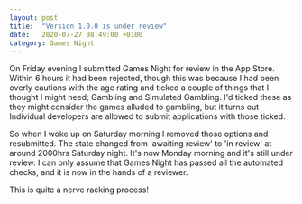 ```yaml
---
layout: post
title:  "Version 1.0.0 is under review"
date:   2020-07-27 08:49:00 +0100
category: Games Night
---
```


On Friday evening I submitted Games Night for review in the App Store. Within 6 hours it had been rejected, though this
was because I had been overly cautions with the age rating and ticked a couple of things that I thought I might need;
Gambling and Simulated Gambling. I'd ticked these as they might consider the games alluded to gambling, but it turns out
Individual developers are allowed to submit applications with those ticked.

So when I woke up on Saturday morning I removed those options and resubmitted. The state changed from 'awaiting review'
to 'in review' at around 2000hrs Saturday night. It's now Monday morning and it's still under review. I can only assume
that Games Night has passed all the automated checks, and it is now in the hands of a reviewer.

This is quite a nerve racking process!